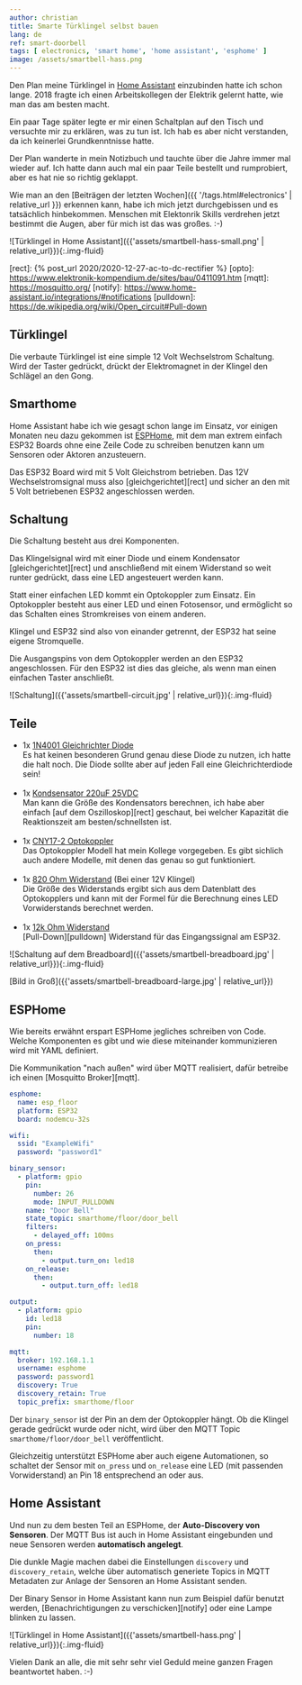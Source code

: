 ```yaml
---
author: christian
title: Smarte Türklingel selbst bauen
lang: de
ref: smart-doorbell
tags: [ electronics, 'smart home', 'home assistant', 'esphome' ]
image: /assets/smartbell-hass.png
---
```


Den Plan meine Türklingel in [Home Assistant][hass] einzubinden hatte ich schon
lange. 2018 fragte ich einen Arbeits&shy;kollegen der Elektrik gelernt hatte,
wie man das am besten macht.

Ein paar Tage später legte er mir einen Schaltplan auf den Tisch und versuchte mir zu
erklären, was zu tun ist. Ich hab es aber nicht verstanden, da ich keinerlei
Grundkenntnisse hatte.

Der Plan wanderte in mein Notizbuch und tauchte über die Jahre immer mal wieder auf.
Ich hatte dann auch mal ein paar Teile bestellt und rumprobiert, aber es hat
nie so richtig geklappt.

Wie man an den [Beiträgen der letzten Wochen]({{ '/tags.html#electronics' | relative_url }})
erkennen kann, habe ich mich jetzt durchgebissen und es tatsächlich hinbekommen.
Menschen mit Elektonrik Skills verdrehen jetzt bestimmt die Augen, aber
für mich ist das was großes. :-)

![Türklingel in Home Assistant]({{'assets/smartbell-hass-small.png' | relative_url}}){:.img-fluid}

[esphome]: https://esphome.io/
[hass]: https://www.home-assistant.io/
[rect]: {% post_url 2020/2020-12-27-ac-to-dc-rectifier %}
[opto]: https://www.elektronik-kompendium.de/sites/bau/0411091.htm
[mqtt]: https://mosquitto.org/
[notify]: https://www.home-assistant.io/integrations/#notifications
[pulldown]: https://de.wikipedia.org/wiki/Open_circuit#Pull-down

## Türklingel

Die verbaute Türklingel ist eine simple 12 Volt
Wechselstrom Schaltung. Wird der Taster gedrückt, drückt der Elektromagnet
in der Klingel den Schlägel an den Gong.

## Smarthome

Home Assistant habe ich wie gesagt schon lange im Einsatz, vor einigen Monaten neu dazu
gekommen ist [ESPHome][esphome], mit dem man extrem einfach ESP32 Boards ohne eine Zeile
Code zu schreiben benutzen kann um Sensoren oder Aktoren anzusteuern.

Das ESP32 Board wird mit 5 Volt Gleichstrom betrieben. Das 12V Wechselstrom&shy;signal muss also
[gleichgerichtet][rect] und sicher an den mit 5 Volt betriebenen ESP32 angeschlossen
werden.

## Schaltung

Die Schaltung besteht aus drei Komponenten.

Das Klingelsignal wird mit einer Diode und einem Kondensator [gleichgerichtet][rect]
und anschließend mit einem Widerstand so weit runter gedrückt, dass eine LED
angesteuert werden kann.

Statt einer einfachen LED kommt ein Optokoppler zum Einsatz. Ein Optokoppler
besteht aus einer LED und einen Fotosensor, und ermöglicht so das Schalten eines
Stromkreises von einem anderen.

Klingel und ESP32 sind also von einander getrennt, der ESP32 hat seine eigene
Stromquelle.

Die Ausgangspins von dem Optokoppler werden an den ESP32 angeschlossen. Für den ESP32
ist dies das gleiche, als wenn man einen einfachen Taster anschließt.

![Schaltung]({{'assets/smartbell-circuit.jpg' | relative_url}}){:.img-fluid}

## Teile

- 1x [1N4001 Gleichrichter Diode](https://www.reichelt.de/gleichrichterdiode-50-v-1-a-do-41-1n-4001-p1723.html)  
  Es hat keinen besonderen Grund genau diese Diode zu nutzen, ich hatte die halt noch.
  Die Diode sollte aber auf jeden Fall eine Gleichrichter&shy;diode sein!  
  &nbsp;
- 1x [Kondsensator 220µF 25VDC](https://www.reichelt.de/index.html?ACTION=446&LA=446&nbc=1&q=elko%20radial%20220%20%C2%B5f%2025%20v)  
  Man kann die Größe des Kondensators berechnen, ich habe aber einfach [auf dem Oszilloskop][rect] 
  geschaut, bei welcher Kapazität die Reaktionszeit am besten/schnellsten ist.  
  &nbsp;
- 1x [CNY17-2 Optokoppler](https://www.reichelt.de/optokoppler-cny-17-ii-p6676.html)  
  Das Optokoppler Modell hat mein Kollege vorgegeben. Es gibt sichlich auch andere Modelle,
  mit denen das genau so gut funktioniert.  
  &nbsp;
- 1x [820 Ohm Widerstand](https://www.reichelt.de/widerstand-kohleschicht-820-ohm-0207-250-mw-5--1-4w-820-p1474.html) (Bei einer 12V Klingel)  
  Die Größe des Widerstands ergibt sich aus dem Datenblatt des Optokopplers und kann
  mit der Formel für die Berechnung eines LED Vorwiderstands berechnet werden.  
  &nbsp;
- 1x [12k Ohm Widerstand](https://www.reichelt.de/widerstand-kohleschicht-12-kohm-0207-250-mw-5--1-4w-12k-p1348.html)  
  [Pull-Down][pulldown] Widerstand für das Eingangssignal am ESP32.

![Schaltung auf dem Breadboard]({{'assets/smartbell-breadboard.jpg' | relative_url}}){:.img-fluid}

[Bild in Groß]({{'assets/smartbell-breadboard-large.jpg' | relative_url}})

## ESPHome

Wie bereits erwähnt erspart ESPHome jegliches schreiben von Code. Welche Komponenten
es gibt und wie diese miteinander kommunizieren wird mit YAML definiert.

Die Kommunikation "nach außen" wird über MQTT realisiert, dafür betreibe ich einen
[Mosquitto Broker][mqtt].

```yml
esphome:
  name: esp_floor
  platform: ESP32
  board: nodemcu-32s

wifi:
  ssid: "ExampleWifi"
  password: "password1"

binary_sensor:
  - platform: gpio
    pin:
      number: 26
      mode: INPUT_PULLDOWN
    name: "Door Bell"
    state_topic: smarthome/floor/door_bell
    filters:
      - delayed_off: 100ms
    on_press:
      then:
        - output.turn_on: led18
    on_release:
      then:
        - output.turn_off: led18

output:
  - platform: gpio
    id: led18
    pin:
      number: 18

mqtt:
  broker: 192.168.1.1
  username: esphome
  password: password1
  discovery: True
  discovery_retain: True
  topic_prefix: smarthome/floor
```

Der `binary_sensor` ist der Pin an dem der Optokoppler hängt. Ob die Klingel gerade gedrückt
wurde oder nicht, wird über den MQTT Topic `smarthome/floor/door_bell` veröffentlicht.

Gleichzeitig unterstützt ESPHome aber auch eigene Automationen, so schaltet der Sensor
mit `on_press` und `on_release` eine LED (mit passenden Vorwiderstand) an Pin 18
entsprechend an oder aus.

## Home Assistant

Und nun zu dem besten Teil an ESPHome, der **Auto-Discovery von Sensoren**. Der MQTT Bus
ist auch in Home Assistant eingebunden und neue Sensoren werden **automatisch angelegt**.

Die dunkle Magie machen dabei die Einstellungen `discovery` und `discovery_retain`, welche
über automatisch generiete Topics in MQTT Metadaten zur Anlage der Sensoren an
Home Assistant senden.

Der Binary Sensor in Home Assistant kann nun zum Beispiel dafür benutzt werden,
[Benachrichtigungen zu verschicken][notify] oder eine Lampe blinken zu lassen.

![Türklingel in Home Assistant]({{'assets/smartbell-hass.png' | relative_url}}){:.img-fluid}

Vielen Dank an alle, die mit sehr sehr viel Geduld meine ganzen Fragen beantwortet haben. :-)
